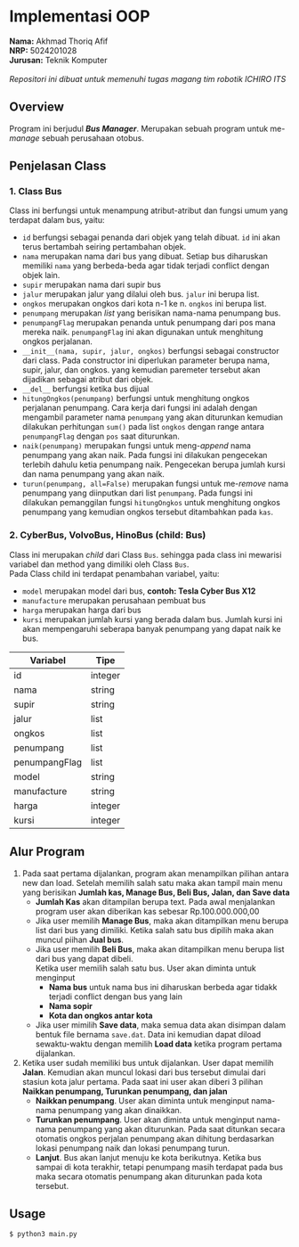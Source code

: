 # Implementasi OOP
<b>Nama:</b> Akhmad Thoriq Afif </br>
<b>NRP:</b> 5024201028 </br>
<b>Jurusan:</b> Teknik Komputer </br></br>
<i>Repositori ini dibuat untuk memenuhi tugas magang tim robotik ICHIRO ITS</i>
## Overview
Program ini berjudul <b><i>Bus Manager</i></b>. Merupakan sebuah program untuk me-<i>manage</i> sebuah perusahaan otobus.

## Penjelasan Class
### 1. Class Bus
Class ini berfungsi untuk menampung atribut-atribut dan fungsi umum yang terdapat dalam bus, yaitu:
+ `id` berfungsi sebagai penanda dari objek yang telah dibuat. `id` ini akan terus bertambah seiring pertambahan objek.
+ `nama` merupakan nama dari bus yang dibuat. Setiap bus diharuskan memiliki `nama` yang berbeda-beda agar tidak terjadi conflict dengan objek lain.
+ `supir` merupakan nama dari supir bus
+ `jalur` merupakan jalur yang dilalui oleh bus. `jalur` ini berupa list.
+ `ongkos` merupakan ongkos dari kota n-1 ke n. `ongkos` ini berupa list.
+ `penumpang` merupakan <i>list</i> yang berisikan nama-nama penumpang bus.
+ `penumpangFlag` merupakan penanda untuk penumpang dari pos mana mereka naik. `penumpangFlag` ini akan digunakan untuk menghitung ongkos perjalanan.
+ `__init__(nama, supir, jalur, ongkos)` berfungsi sebagai constructor dari class. Pada constructor ini diperlukan parameter berupa nama, supir, jalur, dan ongkos. yang kemudian paremeter tersebut akan dijadikan sebagai atribut dari objek.
+ `__del__` berfungsi ketika bus dijual
+ `hitungOngkos(penumpang)` berfungsi untuk menghitung ongkos perjalanan penumpang. Cara kerja dari fungsi ini adalah dengan mengambil parameter nama `penumpang` yang akan diturunkan kemudian dilakukan perhitungan `sum()` pada list `ongkos` dengan range antara `penumpangFlag` dengan `pos` saat diturunkan.
+ `naik(penumpang)` merupakan fungsi untuk meng-<i>append</i> nama penumpang yang akan naik. Pada fungsi ini dilakukan pengecekan terlebih dahulu ketia penumpang naik. Pengecekan berupa jumlah kursi dan nama penumpang yang akan naik.
+ `turun(penumpang, all=False)` merupakan fungsi untuk me-<i>remove</i> nama penumpang yang diinputkan dari list `penumpang`. Pada fungsi ini dilakukan pemanggilan fungsi `hitungOngkos` untuk menghitung ongkos penumpang yang kemudian ongkos tersebut ditambahkan pada `kas`.
### 2. CyberBus, VolvoBus, HinoBus (child: Bus)
Class ini merupakan <i>child</i> dari Class `Bus`. sehingga pada class ini mewarisi variabel dan method yang dimiliki oleh Class `Bus`. </br>
Pada Class child ini terdapat penambahan variabel, yaitu:
+ `model` merupakan model dari bus, <b>contoh: Tesla Cyber Bus X12</b>
+ `manufacture` merupakan perusahaan pembuat bus
+ `harga` merupakan harga dari bus
+ `kursi` merupakan jumlah kursi yang berada dalam bus. Jumlah kursi ini akan mempengaruhi seberapa banyak penumpang yang dapat naik ke bus.

| Variabel      | Tipe    |
| ------------- | ------- |
| id            | integer |
| nama          | string  |
| supir         | string  |
| jalur         | list    |
| ongkos        | list    |
| penumpang     | list    |
| penumpangFlag | list    |
| model         | string  |
| manufacture   | string  |
| harga         | integer |
| kursi         | integer |

## Alur Program
1. Pada saat pertama dijalankan, program akan menampilkan pilihan antara new dan load. Setelah memilih salah satu maka akan tampil main menu yang berisikan <b>Jumlah kas, Manage Bus, Beli Bus, Jalan, dan Save data</b>
     * <b>Jumlah Kas</b> akan ditampilan berupa text. Pada awal menjalankan program user akan diberikan kas sebesar Rp.100.000.000,00
     * Jika user memilih <b>Manage Bus</b>, maka akan ditampilkan menu berupa list dari bus yang dimiliki. Ketika salah satu bus dipilih maka akan muncul piihan <b>Jual bus</b>.
     * Jika user memilih <b>Beli Bus</b>, maka akan ditampilkan menu berupa list dari bus yang dapat dibeli.</br>Ketika user memilih salah satu bus. User akan diminta untuk menginput
       * <b>Nama bus</b> untuk nama bus ini diharuskan berbeda agar tidakk  terjadi conflict dengan bus yang lain
       * <b>Nama sopir</b>
       * <b>Kota dan ongkos antar kota</b>
     * Jika user mimilih <b>Save data</b>, maka semua data akan disimpan dalam bentuk file bernama `save.dat`. Data ini kemudian dapat diload sewaktu-waktu dengan memilih <b>Load data</b> ketika program pertama dijalankan.
2. Ketika user sudah memiliki bus untuk dijalankan. User dapat memilih <b>Jalan</b>. Kemudian akan muncul lokasi dari bus tersebut dimulai dari stasiun kota jalur pertama. Pada saat ini user akan diberi 3 pilihan <b>Naikkan penumpang, Turunkan penumpang, dan jalan</b>
   * <b>Naikkan penumpang</b>. User akan diminta untuk menginput nama-nama penumpang yang akan dinaikkan.
   * <b>Turunkan penumpang</b>. User akan diminta untuk menginput nama-nama penumpang yang akan diturunkan. Pada saat ditunkan secara otomatis ongkos perjalan penumpang akan dihitung berdasarkan lokasi penumpang naik dan lokasi penumpang turun.
   * <b>Lanjut</b>. Bus akan lanjut menuju ke kota berikutnya. Ketika bus sampai di kota terakhir, tetapi penumpang masih terdapat pada bus maka secara otomatis penumpang akan diturunkan pada kota tersebut.
## Usage
```
$ python3 main.py
```
</br>
